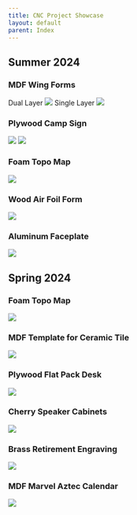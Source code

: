 ```yaml
---
title: CNC Project Showcase
layout: default
parent: Index
---
```

## Summer 2024

### MDF Wing Forms
Dual Layer
![](../attachments/pxl_20240729_190949474.jpg) 
Single Layer
![](../attachments/pxl_20240722_170217056.jpg)
### Plywood Camp Sign
![](../attachments/pxl_20240702_180558808.jpg)
![](../attachments/pxl_20240715_142834985-1.jpg)
### Foam Topo Map
![](../attachments/pasted-image-20240702142641.png)
### Wood Air Foil Form
![](../attachments/pasted-image-20240620173103.png)
### Aluminum Faceplate
![](../attachments/pxl_20240606_214558811.jpg)
## Spring 2024
### Foam Topo Map
![](../attachments/pasted-image-20240507155313.png)
### MDF Template for Ceramic Tile
![](../attachments/pasted-image-20240507155955.png)
### Plywood Flat Pack Desk
![](../attachments/pasted-image-20240507155011.png)
### Cherry Speaker Cabinets
![](../attachments/pxl_20240408_194056440.jpg)

### Brass Retirement Engraving
![](../attachments/pasted-image-20240507160846.png)

### MDF Marvel Aztec Calendar
![](../attachments/pasted-image-20240507160937.png)

